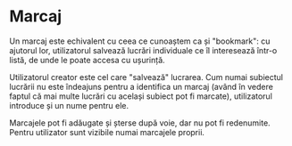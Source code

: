 # Marcaj

Un marcaj este echivalent cu ceea ce cunoaștem ca și "bookmark": cu ajutorul lor, utilizatorul salvează lucrări individuale ce îl interesează într-o listă, de unde le poate accesa cu ușurință.

Utilizatorul creator este cel care "salvează" lucrarea. Cum numai subiectul lucrării nu este îndeajuns pentru a identifica un marcaj (având în vedere faptul că mai multe lucrări cu același subiect pot fi marcate), utilizatorul introduce și un nume pentru ele.

Marcajele pot fi adăugate și șterse după voie, dar nu pot fi redenumite. Pentru utilizator sunt vizibile numai marcajele proprii.
